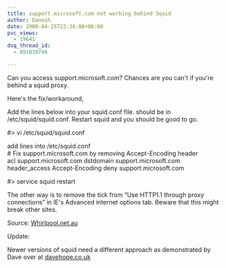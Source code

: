 ```yaml
---
title: support.microsoft.com not working behind Squid
author: Danesh
date: 2008-04-25T23:34:08+00:00
pvc_views:
  - 19641
dsq_thread_id:
  - 891038746

---
```

Can you access support.microsoft.com? Chances are you can't if you're behind a squid proxy.

Here's the fix/workaround,

Add the lines below into your squid.conf file. should be in /etc/squid/squid.conf. Restart squid and you should be good to go.

#> vi /etc/squid/squid.conf

add lines into /etc/squid.conf  
\# Fix support.microsoft.com by removing Accept-Encoding header  
acl support.microsoft.com dstdomain support.microsoft.com  
header_access Accept-Encoding deny support.microsoft.com

#> service squid restart

The other way is to remove the tick from &#8220;Use HTTP1.1 through proxy connections&#8221; in IE's Advanced internet options tab. Beware that this might break other sites.

Source: [Whirlpool.net.au][1]

Update:

Newer versions of squid need a different approach as demonstrated by Dave over at [davehope.co.uk][2]

 [1]: http://forums.whirlpool.net.au/forum-replies-archive.cfm/959960.html
 [2]: http://davehope.co.uk/Blog/microsoft-break-supportmicrosoftcom-for-squid-users/#comment-582